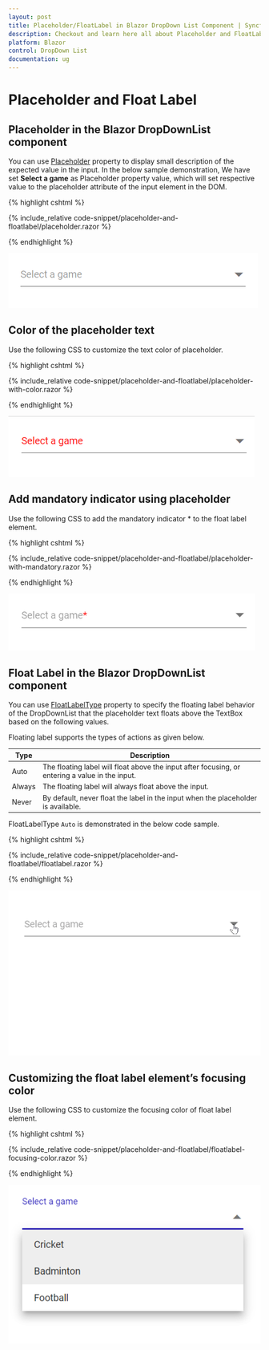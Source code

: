 ```yaml
---
layout: post
title: Placeholder/FloatLabel in Blazor DropDown List Component | Syncfusion
description: Checkout and learn here all about Placeholder and FloatLabel in Syncfusion Blazor DropDown List component and more.
platform: Blazor
control: DropDown List
documentation: ug
---
```


# Placeholder and Float Label

## Placeholder in the Blazor DropDownList component

You can use [Placeholder](https://help.syncfusion.com/cr/blazor/Syncfusion.Blazor.DropDowns.SfDropDownList-2.html#Syncfusion_Blazor_DropDowns_SfDropDownList_2_Placeholder) property to display small description of the expected value in the input. In the below sample demonstration, We have set **Select a game** as Placeholder property value, which will set respective value to the placeholder attribute of the input element in the DOM.

{% highlight cshtml %}

{% include_relative code-snippet/placeholder-and-floatlabel/placeholder.razor %}

{% endhighlight %}

![Blazor DropdownList with placeholder](./images/placeholder-and-floatlabel/blazor_dropdown_placeholder.png)

## Color of the placeholder text

Use the following CSS to customize the text color of placeholder.

{% highlight cshtml %}

{% include_relative code-snippet/placeholder-and-floatlabel/placeholder-with-color.razor %}

{% endhighlight %}

![Blazor DropdownList with placeholder](./images/placeholder-and-floatlabel/blazor_dropdown_placeholder-with-color.png)

## Add mandatory indicator using placeholder

Use the following CSS to add the mandatory indicator * to the float label element.

{% highlight cshtml %}

{% include_relative code-snippet/placeholder-and-floatlabel/placeholder-with-mandatory.razor %}

{% endhighlight %}

![Blazor DropdownList with placeholder](./images/placeholder-and-floatlabel/blazor_dropdown_placeholder-with-mandatory.png)

## Float Label in the Blazor DropDownList component

You can use [FloatLabelType](https://help.syncfusion.com/cr/blazor/Syncfusion.Blazor.DropDowns.SfDropDownList-2.html#Syncfusion_Blazor_DropDowns_SfDropDownList_2_FloatLabelType) property to specify the floating label behavior of the DropDownList that the placeholder text floats above the TextBox based on the following values.

Floating label supports the types of actions as given below.

Type     | Description
------------ | -------------
  Auto       | The floating label will float above the input after focusing, or entering a value in the input.
  Always     | The floating label will always float above the input.
  Never      | By default, never float the label in the input when the placeholder is available.

FloatLabelType `Auto` is demonstrated in the below code sample.

{% highlight cshtml %}

{% include_relative code-snippet/placeholder-and-floatlabel/floatlabel.razor %}

{% endhighlight %}

![Blazor DropdownList with placeholder](./images/placeholder-and-floatlabel/blazor_dropdown_floatlabel.gif)

## Customizing the float label element’s focusing color

Use the following CSS to customize the focusing color of float label element.

{% highlight cshtml %}

{% include_relative code-snippet/placeholder-and-floatlabel/floatlabel-focusing-color.razor %}

{% endhighlight %}

![Blazor DropdownList with placeholder](./images/placeholder-and-floatlabel/blazor_dropdown_floatlabel-focusing-color.png)